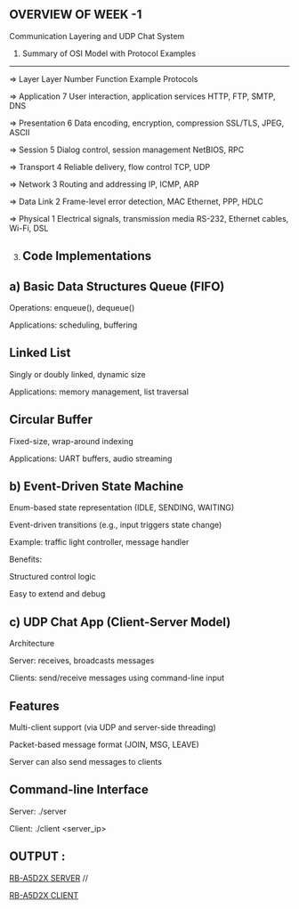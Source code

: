 OVERVIEW OF WEEK -1
--------------------

Communication Layering and UDP Chat System
1. Summary of OSI Model with Protocol Examples
------------------------------------------------

=> Layer	Layer Number	Function	Example Protocols

=> Application	7	User interaction, application services	HTTP, FTP, SMTP, DNS

=> Presentation	6	Data encoding, encryption, compression	SSL/TLS, JPEG, ASCII

=> Session	5	Dialog control, session management	NetBIOS, RPC

=> Transport	4	Reliable delivery, flow control	TCP, UDP

=> Network	3	Routing and addressing	IP, ICMP, ARP

=> Data Link	2	Frame-level error detection, MAC	Ethernet, PPP, HDLC

=> Physical	1	Electrical signals, transmission media	RS-232, Ethernet cables, Wi-Fi, DSL

3. Code Implementations
   ---------------------
a) Basic Data Structures
Queue (FIFO)
------------

Operations: enqueue(), dequeue()

Applications: scheduling, buffering

Linked List
-------------

Singly or doubly linked, dynamic size

Applications: memory management, list traversal

Circular Buffer
---------------

Fixed-size, wrap-around indexing

Applications: UART buffers, audio streaming

b) Event-Driven State Machine
--------------------------------
Enum-based state representation (IDLE, SENDING, WAITING)

Event-driven transitions (e.g., input triggers state change)

Example: traffic light controller, message handler

Benefits:

Structured control logic

Easy to extend and debug

c) UDP Chat App (Client-Server Model)
--------------------------------------
Architecture

Server: receives, broadcasts messages

Clients: send/receive messages using command-line input

Features
----------
Multi-client support (via UDP and server-side threading)

Packet-based message format (JOIN, MSG, LEAVE)

Server can also send messages to clients

Command-line Interface
-----------------------
Server:
./server <port>

Client:
./client <server_ip> <port> <username>


OUTPUT :
----------
[RB-A5D2X SERVER](https://github.com/user-attachments/assets/c741e2c6-bed8-46c8-9a1e-18ac0ee05894) //

[RB-A5D2X CLIENT](https://github.com/user-attachments/assets/9fcc2929-0879-40ac-8c78-7614da327168)




